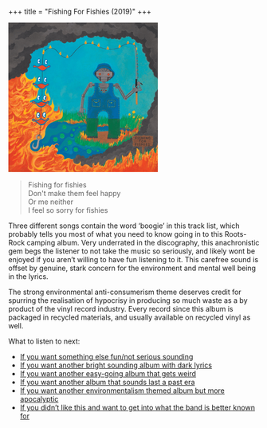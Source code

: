 +++
title = "Fishing For Fishies (2019)"
+++

![album cover of Fishing For Fishies](./cover.png)

> Fishing for fishies  
> Don't make them feel happy  
> Or me neither  
> I feel so sorry for fishies

Three different songs contain the word ‘boogie’ in this track list, which probably tells you most of what you need to know going in to this Roots-Rock camping album. Very underrated in the discography, this anachronistic gem begs the listener to not take the music so seriously, and likely wont be enjoyed if you aren’t willing to have fun listening to it. This carefree sound is offset by genuine, stark concern for the environment and mental well being in the lyrics.

The strong environmental anti-consumerism theme deserves credit for spurring the realisation of hypocrisy in producing so much waste as a by product of the vinyl record industry. Every record since this album is packaged in recycled materials, and usually available on recycled vinyl as well.

What to listen to next:

*   [If you want something else fun/not serious sounding](../oddments)
*   [If you want another bright sounding album with dark lyrics](../paper-mache-dream-balloon)
*   [If you want another easy-going album that gets weird](../sketches-of-brunswick-east)
*   [If you want another album that sounds last a past era](../float-along-fill-your-lungs)
*   [If you want another environmentalism themed album but more apocalyptic](../flying-microtonal-banana)
*   [If you didn’t like this and want to get into what the band is better known for](../nonagon-infinity)
